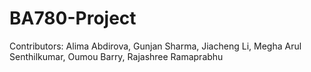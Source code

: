 # BA780-Project
Contributors: Alima Abdirova, Gunjan Sharma, Jiacheng Li, Megha Arul Senthilkumar, Oumou Barry, Rajashree Ramaprabhu
